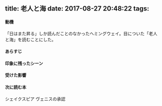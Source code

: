 title: 老人と海
date: 2017-08-27 20:48:22
tags:
---
#### 動機
「日はまた昇る」しか読んだことのなかったヘミングウェイ。目についた「老人と海」を読むことにした。

#### あらすじ


#### 印象に残ったシーン


#### 受けた影響

#### 次に読む本
シェイクスピア ヴェニスの承認

